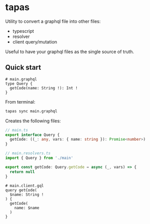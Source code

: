 tapas
===

Utility to convert a graphql file into other files:

- typescript
- resolver
- client query/mutation

Useful to have your graphql files as the single source of truth.

## Quick start

```gql
# main.graphql
type Query {
  getCode(name: String !): Int !
}
```

From terminal:

```bash
tapas sync main.graphql
```

Creates the following files:

```ts
// main.ts
export interface Query {
  getCode: ((_: any, vars: { name: string }): Promise<number>)
}
```

```ts
// main.resolvers.ts
import { Query } from './main'

export const getCode: Query.getCode = async (_, vars) => {
  return null
}
```

```gql
# main.client.gql
query getCode(
  $name: String !
) {
  getCode(
    name: $name
  )
}
```